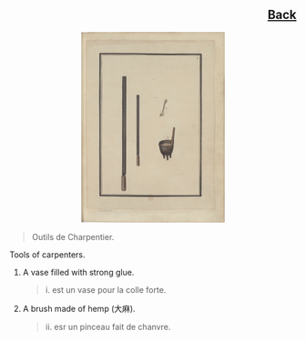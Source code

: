 <h2 align="right"><a href="./tools.md">Back</a></h2>

<p align="center">
    <img width="50%" src="./3.jpg"/>
</p>

> Outils de Charpentier.

Tools of carpenters.

1. A vase filled with strong glue.

    > i. est un vase pour la colle forte.

2. A brush made of hemp (大麻).

    > ii. esr un pinceau fait de chanvre.
